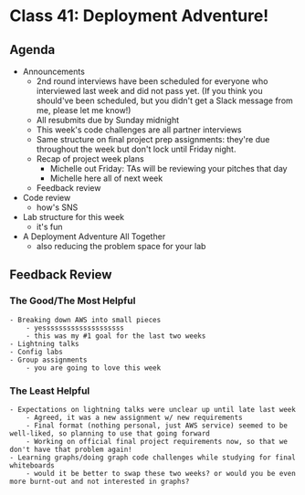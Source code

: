 # Class 41: Deployment Adventure!

## Agenda
- Announcements
    - 2nd round interviews have been scheduled for everyone who interviewed last week and did not pass yet. (If you think you should've been scheduled, but you didn't get a Slack message from me, please let me know!)
    - All resubmits due by Sunday midnight
    - This week's code challenges are all partner interviews
    - Same structure on final project prep assignments: they're due throughout the week but don't lock until Friday night.
    - Recap of project week plans
        - Michelle out Friday: TAs will be reviewing your pitches that day
        - Michelle here all of next week
    - Feedback review
- Code review
    - how's SNS
- Lab structure for this week
    - it's fun
- A Deployment Adventure All Together
    - also reducing the problem space for your lab

## Feedback Review

### The Good/The Most Helpful
    - Breaking down AWS into small pieces
        - yessssssssssssssssssss
        - this was my #1 goal for the last two weeks
    - Lightning talks
    - Config labs
    - Group assignments
        - you are going to love this week

### The Least Helpful
    - Expectations on lightning talks were unclear up until late last week
        - Agreed, it was a new assignment w/ new requirements
        - Final format (nothing personal, just AWS service) seemed to be well-liked, so planning to use that going forward
        - Working on official final project requirements now, so that we don't have that problem again!
    - Learning graphs/doing graph code challenges while studying for final whiteboards
        - would it be better to swap these two weeks? or would you be even more burnt-out and not interested in graphs?
